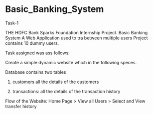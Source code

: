 # Basic_Banking_System
Task-1

THE HDFC Bank Sparks Foundation Internship Project. Basic Banking System A Web Application used to tra between multiple users Project contains 10 dummy users.

Task assigned was ass follows:

Create a simple dynamic website which in the following speces.

Database contains two tables

1. customers all the details of the customers

2. transactions: all the details of the transaction history

Flow of the Website: Home Page > View all Users > Select and View transfer history
